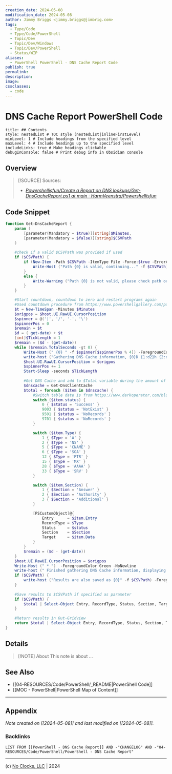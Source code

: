 ```yaml
---
creation_date: 2024-05-08
modification_date: 2024-05-08
author: Jimmy Briggs <jimmy.briggs@jimbrig.com>
tags:
  - Type/Code
  - Type/Code/PowerShell
  - Topic/Dev
  - Topic/Dev/Windows
  - Topic/Dev/PowerShell
  - Status/WIP
aliases:
  - PowerShell PowerShell - DNS Cache Report Code
publish: true
permalink:
description:
image:
cssclasses:
  - code
---
```


# DNS Cache Report PowerShell Code

```table-of-contents
title: ## Contents 
style: nestedList # TOC style (nestedList|inlineFirstLevel)
minLevel: 1 # Include headings from the specified level
maxLevel: 4 # Include headings up to the specified level
includeLinks: true # Make headings clickable
debugInConsole: false # Print debug info in Obsidian console
```

## Overview

> [!SOURCE] Sources:
> - *[Powershellisfun/Create a Report on DNS lookups/Get-DnsCacheReport.ps1 at main · HarmVeenstra/Powershellisfun](https://github.com/HarmVeenstra/Powershellisfun/blob/main/Create%20a%20Report%20on%20DNS%20lookups/Get-DnsCacheReport.ps1)*

## Code Snippet

```powershell
function Get-DnsCacheReport {
    param (
        [parameter(Mandatory = $true)][string]$Minutes,
        [parameter(Mandatory = $false)][string]$CSVPath
    )
    
    #check if a valid $CSVPath was provided if used
    if ($CSVPath) {
        if (New-Item -Path $CSVPath -ItemType File -Force:$true -ErrorAction SilentlyContinue) {
            Write-Host ("Path {0} is valid, continuing..." -f $CSVPath) -ForegroundColor Green
        }
        else {
            Write-Warning ("Path {0} is not valid, please check path or permissions. Aborting..." -f $CSVPath)
        }
    }

    #Start countdown, countdown to zero and restart programs again
    #Used countdown procedure from https://www.powershellgallery.com/packages/start-countdowntimer/1.0/Content/Start-CountdownTimer.psm1
    $t = New-TimeSpan -Minutes $Minutes
    $origpos = $host.UI.RawUI.CursorPosition
    $spinner = @('|', '/', '-', '\')
    $spinnerPos = 0
    $remain = $t
    $d = ( get-date) + $t
    [int]$TickLength = 1
    $remain = ($d - (get-date))
    while ($remain.TotalSeconds -gt 0) {
        Write-Host (" {0} " -f $spinner[$spinnerPos % 4]) -ForegroundColor Green -NoNewline
        write-host ("Gathering DNS Cache information, {0}D {1:d2}h {2:d2}m {3:d2}s remaining..." -f $remain.Days, $remain.Hours, $remain.Minutes, $remain.Seconds) -NoNewline -ForegroundColor Green
        $host.UI.RawUI.CursorPosition = $origpos
        $spinnerPos += 1
        Start-Sleep -seconds $TickLength
        
        #Get DNS Cache and add to $Total variable during the amount of minutes specified
        $dnscache = Get-DnsClientCache
        $total = foreach ($item in $dnscache) {
            #Switch table date is from https://www.darkoperator.com/blog/2020/1/14/getting-dns-client-cached-entries-with-cimwmi
            switch ($item.status) {
                0 { $status = 'Success' }
                9003 { $status = 'NotExist' }
                9501 { $status = 'NoRecords' }
                9701 { $status = 'NoRecords' }        
            }

            switch ($item.Type) {
                1 { $Type = 'A' }
                2 { $Type = 'NS' }
                5 { $Type = 'CNAME' }
                6 { $Type = 'SOA' }
                12 { $Type = 'PTR' } 
                15 { $Type = 'MX' }
                28 { $Type = 'AAAA' }
                33 { $Type = 'SRV' }
            }

            switch ($item.Section) {
                1 { $Section = 'Answer' }
                2 { $Section = 'Authority' }
                3 { $Section = 'Additional' }
            }

            [PSCustomObject]@{
                Entry      = $item.Entry
                RecordType = $Type
                Status     = $status
                Section    = $Section
                Target     = $item.Data            
            }
        }
        $remain = ($d - (get-date))
    }
    $host.UI.RawUI.CursorPosition = $origpos
    Write-Host (" * ")  -ForegroundColor Green -NoNewline
    write-host (" Finished gathering DNS Cache information, displaying results in a Out-Gridview now...") -ForegroundColor Green
    if ($CSVPath) {
        write-host ("Results are also saved as {0}" -f $CSVPath) -ForegroundColor Green
    }
    
    #Save results to $CSVPath if specified as parameter
    if ($CSVPath) {
        $total | Select-Object Entry, RecordType, Status, Section, Target -Unique | Sort-Object Entry | Export-Csv -Path $CSVPath -Encoding UTF8 -Delimiter ';' -NoTypeInformation -Force
    }
    
    #Return results in Out-Gridview
    return $total | Select-Object Entry, RecordType, Status, Section, Target -Unique | Sort-Object Entry | Out-GridView  
}
```

## Details

> [!NOTE] About
> This note is about ...

## See Also

- [[04-RESOURCES/Code/PowerShell/_README|PowerShell Code]]
- [[MOC - PowerShell|PowerShell Map of Content]]

***

## Appendix

*Note created on [[2024-05-08]] and last modified on [[2024-05-08]].*

### Backlinks

```dataview
LIST FROM [[PowerShell - DNS Cache Report]] AND -"CHANGELOG" AND -"04-RESOURCES/Code/PowerShell/PowerShell - DNS Cache Report"
```

***

(c) [No Clocks, LLC](https://github.com/noclocks) | 2024